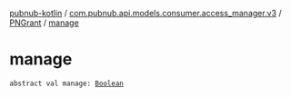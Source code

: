 [pubnub-kotlin](../../index.md) / [com.pubnub.api.models.consumer.access_manager.v3](../index.md) / [PNGrant](index.md) / [manage](./manage.md)

# manage

`abstract val manage: `[`Boolean`](https://kotlinlang.org/api/latest/jvm/stdlib/kotlin/-boolean/index.html)